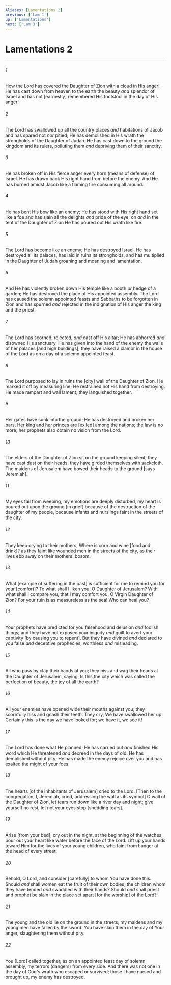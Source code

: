 ```yaml
---
Aliases: [Lamentations 2]
previous: ['Lam 1']
up: ['Lamentations']
next: ['Lam 3']
---
```

# Lamentations 2

***














###### 1 






How the Lord has covered the Daughter of Zion with a cloud in His anger! He has cast down from heaven to the earth the beauty _and_ splendor of Israel and has not [earnestly] remembered His footstool in the day of His anger! 













###### 2 






The Lord has swallowed up all the country places _and_ habitations of Jacob and has spared not _nor_ pitied; He has demolished in His wrath the strongholds of the Daughter of Judah. He has cast down to the ground the kingdom and its rulers, polluting them _and_ depriving them of their sanctity. 













###### 3 






He has broken off in His fierce anger every horn (means of defense) of Israel. He has drawn back His right hand from before the enemy. And He has burned amidst Jacob like a flaming fire consuming all around. 













###### 4 






He has bent His bow like an enemy; He has stood with His right hand set like a foe and has slain all the delights _and_ pride of the eye; on _and_ in the tent of the Daughter of Zion He has poured out His wrath like fire. 













###### 5 






The Lord has become like an enemy; He has destroyed Israel. He has destroyed all its palaces, has laid in ruins its strongholds, and has multiplied in the Daughter of Judah groaning and moaning and lamentation. 













###### 6 






And He has violently broken down His temple like a booth _or_ hedge of a garden; He has destroyed the place of His appointed assembly. The Lord has caused the solemn appointed feasts and Sabbaths to be forgotten in Zion and has spurned _and_ rejected in the indignation of His anger the king and the priest. 













###### 7 






The Lord has scorned, rejected, _and_ cast off His altar; He has abhorred _and_ disowned His sanctuary. He has given into the hand of the enemy the walls of her palaces [and high buildings]; they have raised a clamor in the house of the Lord as on a day of a solemn appointed feast. 













###### 8 






The Lord purposed to lay in ruins the [city] wall of the Daughter of Zion. He marked it off by measuring line; He restrained not His hand from destroying. He made rampart and wall lament; they languished together. 













###### 9 






Her gates have sunk into the ground; He has destroyed and broken her bars. Her king and her princes are [exiled] among the nations; the law is no more; her prophets also obtain no vision from the Lord. 













###### 10 






The elders of the Daughter of Zion sit on the ground keeping silent; they have cast dust on their heads, they have girded themselves with sackcloth. The maidens of Jerusalem have bowed their heads to the ground [says Jeremiah]. 













###### 11 






My eyes fail from weeping, my emotions are deeply disturbed, my heart is poured out upon the ground [in grief] because of the destruction of the daughter of my people, because infants and nurslings faint in the streets of the city. 













###### 12 






They keep crying to their mothers, Where is corn and wine [food and drink]? as they faint like wounded men in the streets of the city, as their lives ebb away on their mothers' bosom. 













###### 13 






What [example of suffering in the past] is sufficient for me to remind you for your [comfort]? To what shall I liken you, O Daughter of Jerusalem? With what shall I compare you, that I may comfort you, O Virgin Daughter of Zion? For your ruin is as measureless as the sea! Who can heal you? 













###### 14 






Your prophets have predicted for you falsehood and delusion _and_ foolish things; and they have not exposed your iniquity _and_ guilt to avert your captivity [by causing you to repent]. But they have divined _and_ declared to you false _and_ deceptive prophecies, worthless _and_ misleading. 













###### 15 






All who pass by clap their hands at you; they hiss and wag their heads at the Daughter of Jerusalem, saying, Is this the city which was called the perfection of beauty, the joy of all the earth? 













###### 16 






All your enemies have opened wide their mouths against you; they scornfully hiss and gnash their teeth. They cry, We have swallowed her up! Certainly this is the day we have looked for; we have it, we see it! 













###### 17 






The Lord has done what He planned; He has carried out _and_ finished His word which He threatened _and_ decreed in the days of old. He has demolished without pity; He has made the enemy rejoice over you and has exalted the might of your foes. 













###### 18 






The hearts [of the inhabitants of Jerusalem] cried to the Lord. [Then to the congregation, I, Jeremiah, cried, addressing the wall as its symbol] O wall of the Daughter of Zion, let tears run down like a river day and night; give yourself no rest, let not your eyes stop [shedding tears]. 













###### 19 






Arise [from your bed], cry out in the night, at the beginning of the watches; pour out your heart like water before the face of the Lord. Lift up your hands toward Him for the lives of your young children, who faint from hunger at the head of every street. 













###### 20 






Behold, O Lord, and consider [carefully] to whom You have done this. Should _and_ shall women eat the fruit of their own bodies, the children whom they have tended _and_ swaddled with their hands? Should _and_ shall priest and prophet be slain in the place set apart [for the worship] of the Lord? 













###### 21 






The young and the old lie on the ground in the streets; my maidens and my young men have fallen by the sword. You have slain them in the day of Your anger, slaughtering them without pity. 













###### 22 






You [Lord] called together, as on an appointed feast day of solemn assembly, my terrors (dangers) from every side. And there was not one in the day of God's wrath who escaped or survived; those I have nursed and brought up, my enemy has destroyed.
